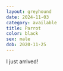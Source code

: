 ```yaml
---
layout: greyhound
date: 2024-11-03
category: available
title: Parrot
color: black
sex: male
dob: 2020-11-25
---
```

I just arrived!
